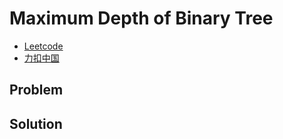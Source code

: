 # Maximum Depth of Binary Tree

- [Leetcode](https://leetcode.com/problems/maximum-depth-of-binary-tree)
- [力扣中国](https://leetcode.cn/problems/maximum-depth-of-binary-tree)

## Problem

[](desc.md ':include')

## Solution

[](solution.h ':include :type=code cpp')

[](solution.cpp ':include :type=code cpp')
